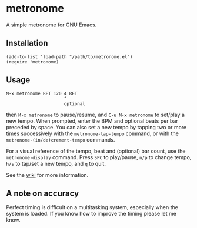# metronome

A simple metronome for GNU Emacs.

## Installation

```
(add-to-list 'load-path "/path/to/metronome.el")
(require 'metronome)
```

## Usage

```
M-x metronome RET 120 4 RET
                      ^
                      optional
```

then `M-x metronome` to pause/resume, and `C-u M-x metronome` to
set/play a new tempo. When prompted, enter the BPM and optional beats
per bar preceded by space. You can also set a new tempo by tapping two
or more times successively with the `metronome-tap-tempo` command, or
with the `metronome-(in/de)crement-tempo` commands.

For a visual reference of the tempo, beat and (optional) bar count,
use the `metronome-display` command. Press `SPC` to play/pause, `n/p`
to change tempo, `h/s` to tap/set a new tempo, and `q` to quit.

See the [wiki](https://gitlab.com/jagrg/metronome/-/wikis/pages) for
more information.

## A note on accuracy

Perfect timing is difficult on a multitasking system, especially when
the system is loaded. If you know how to improve the timing please let
me know.

